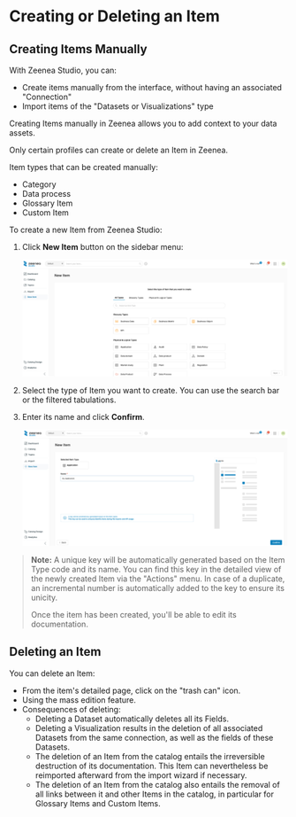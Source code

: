 # Creating or Deleting an Item

## Creating Items Manually

With Zeenea Studio, you can:

* Create items manually from the interface, without having an associated "Connection"
* Import items of the "Datasets or Visualizations" type

Creating Items manually in Zeenea allows you to add context to your data assets.  

Only certain profiles can create or delete an Item in Zeenea.

Item types that can be created manually:

* Category
* Data process
* Glossary Item
* Custom Item

To create a new Item from Zeenea Studio:

1. Click **New Item** button on the sidebar menu:

    ![](./images/zeenea-new-item.png)

2. Select the type of Item you want to create. You can use the search bar or the filtered tabulations.
3. Enter its name and click **Confirm**.

    ![](./images/zeenea-create-item-confirm.png)

> **Note:** A unique key will be automatically generated based on the Item Type code and its name. You can find this key in the detailed view of the newly created Item via the "Actions" menu. In case of a duplicate, an incremental number is automatically added to the key to ensure its unicity.
>
> Once the item has been created, you'll be able to edit its documentation.

## Deleting an Item

You can delete an Item: 

* From the item's detailed page, click on the "trash can" icon.
* Using the mass edition feature.
* Consequences of deleting:
  * Deleting a Dataset automatically deletes all its Fields.
  * Deleting a Visualization results in the deletion of all associated Datasets from the same connection, as well as the fields of these Datasets.
  * The deletion of an Item from the catalog entails the irreversible destruction of its documentation. This Item can nevertheless be reimported afterward from the import wizard if necessary.
  * The deletion of an Item from the catalog also entails the removal of all links between it and other Items in the catalog, in particular for Glossary Items and Custom Items.